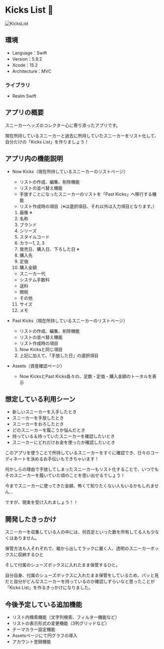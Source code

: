 # Kicks List 👟

![KicksList](https://github.com/tapimaru12/KicksList/assets/73249060/1b09ea3e-e89b-4187-9515-c68960f82ad2)

## 環境

- Language：Swift
- Version：5.9.2
- Xcode：15.2
- Architecture：MVC

### ライブラリ

- Realm Swift

## アプリの概要

スニーカーヘッズのコレクター心に寄り添ったアプリです。

現在所持しているスニーカーと過去に所持していたスニーカーをリスト化して、自分だけの「Kicks List」を作りましょう！

## アプリ内の機能説明

- Now Kicks（現在所持しているスニーカーのリストページ）

  - リストの作成、編集、削除機能
  - リストの並べ替え機能
  - 手放すことになったスニーカーのリストを「Past Kicks」へ移行する機能
  - リスト作成時の項目（※は選択項目、それ以外は入力項目となります。）
  1. 画像 ※
  2. 名称
  3. ブランド
  4. シリーズ
  5. スタイルコード
  6. カラー1, 2, 3
  7. 発売日、購入日、下ろした日 ※
  8. 購入先
  9. 定価
  10. 購入金額
  -  スニーカー代
  -  システム手数料
  -  送料
  -  関税
  -  その他
  11. サイズ
  12. メモ


- Past Kicks（現在所持しているスニーカーのリストページ）

  - リストの作成、編集、削除機能
  - リストの並べ替え機能
  - リスト作成時の項目
  1. Now Kicksと同じ項目
  2. 上記に加えて、「手放した日」の選択項目


- Assets（資産確認ページ）

  - Now KicksとPast Kicks各々の、足数・定価・購入金額のトータルを表示


## 想定している利用シーン

- 新しいスニーカーを入手したとき
- スニーカーを手放したとき
- スニーカーをおろしたとき
- どのスニーカーを履こうか悩んだとき
- 持っている＆持っていたスニーカーを確認したいとき
- スニーカーにどれだけお金を使ったか確認したいとき

このアプリを使うことで所持しているスニーカーをすぐに確認でき、日々のコーディネートを決めるお手伝いもできちゃいます！

何かしらの理由で手放してしまったスニーカーもリスト化することで、いつでもそのスニーカーを履いていた頃のことを思い出せるでしょう！

今までスニーカーに使ってきた金額、怖くて知りたくない人もいるかもしれません...

ですが、現実を受け入れましょう！！


## 開発したきっかけ

スニーカーを収集している人の中には、何百足といった数を所有してる人も少なくはありません。

保管方法も人それぞれで、箱から出してラックに置く人、透明のスニーカーボックスに収納するひと

そして付属のシューズボックスに入れたまま保管するひと。

自分自身、付属のシューズボックスに入れたまま保管をしているため、パッと見だと自分がどんなスニーカーを持っているのか確認しずらいなと思ったことが「Kicks List」を作るきっかけになりました。


## 今後予定している追加機能

- リスト内検索機能（文字列検索、フィルター機能など）
- リストの表示形式の変更機能（3列グリッドなど）
- テーマカラー設定機能
- Assetsページにて円グラフの導入
- アカウント登録機能

